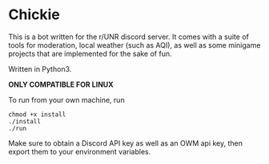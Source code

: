 # Chickie

This is a bot written for the r/UNR discord server.   It comes with a suite of tools for moderation, local weather (such as AQI), as well as some minigame projects that 
are implemented for the sake of fun.

Written in Python3.

**ONLY COMPATIBLE FOR LINUX**

To run from your own machine, run 
```
chmod +x install
./install
./run
```

Make sure to obtain a Discord API key as well as an OWM api key, then export them to your environment variables.

